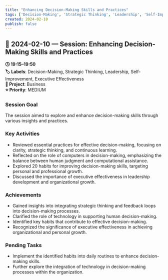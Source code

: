 ```yaml
---
title: "Enhancing Decision-Making Skills and Practices"
tags: ['Decision-Making', 'Strategic Thinking', 'Leadership', 'Self-Improvement', 'Executive Effectiveness']
created: 2024-02-10
publish: false
---
```


## 📅 2024-02-10 — Session: Enhancing Decision-Making Skills and Practices

**🕒 19:15–19:50**  
**🏷️ Labels**: Decision-Making, Strategic Thinking, Leadership, Self-Improvement, Executive Effectiveness  
**📂 Project**: Business  
**⭐ Priority**: MEDIUM  


### Session Goal
The session aimed to explore and enhance decision-making skills through various insights and practices.

### Key Activities
- Reviewed essential practices for effective decision-making, focusing on clarity, strategic thinking, and continuous learning.
- Reflected on the role of computers in decision-making, emphasizing the balance between human judgment and computational assistance.
- Explored 20 habits for improving decision-making skills, targeting personal and professional growth.
- Discussed the importance of executive effectiveness in leadership development and organizational growth.

### Achievements
- Gained insights into integrating strategic thinking and feedback loops into decision-making processes.
- Clarified the role of technology in supporting human decision-making.
- Identified key habits that contribute to effective decision-making.
- Recognized the significance of executive effectiveness in achieving organizational and personal growth.

### Pending Tasks
- Implement the identified habits into daily routines to enhance decision-making skills.
- Further explore the integration of technology in decision-making processes within the organization.
